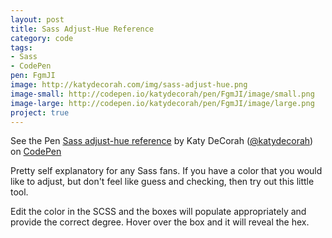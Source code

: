 ```yaml
---
layout: post
title: Sass Adjust-Hue Reference
category: code
tags: 
- Sass
- CodePen
pen: FgmJI
image: http://katydecorah.com/img/sass-adjust-hue.png
image-small: http://codepen.io/katydecorah/pen/FgmJI/image/small.png
image-large: http://codepen.io/katydecorah/pen/FgmJI/image/large.png
project: true
---
```

<p data-height="400" data-theme-id="300" data-slug-hash="FgmJI" data-user="katydecorah" data-default-tab="result" class='codepen'>See the Pen <a href='http://codepen.io/katydecorah/pen/FgmJI'>Sass adjust-hue reference</a> by Katy DeCorah (<a href='http://codepen.io/katydecorah'>@katydecorah</a>) on <a href='http://codepen.io'>CodePen</a></p>

Pretty self explanatory for any Sass fans. If you have a color that you would like to adjust, but don't feel like guess and checking, then try out this little tool. 

Edit the color in the SCSS and the boxes will populate appropriately and provide the correct degree. Hover over the box and it will reveal the hex.

